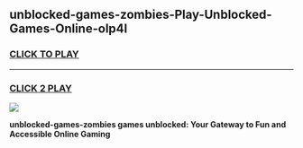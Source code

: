 
## unblocked-games-zombies-Play-Unblocked-Games-Online-olp4l
<h3>
<a href="https://premium76.site?title=unblocked-games-zombies&ref=25A">CLICK TO PLAY</a></h3>
<hr>

<h3>
<a href="https://premium76.site?title=unblocked-games-zombies&ref=25A">CLICK 2 PLAY</a>
  
</h3>

<a href="https://premium76.site?title=unblocked-games-zombies&ref=25A"><img src="https://clearcache.store/games.png"></a>


**unblocked-games-zombies games unblocked: Your Gateway to Fun and Accessible Online Gaming**
